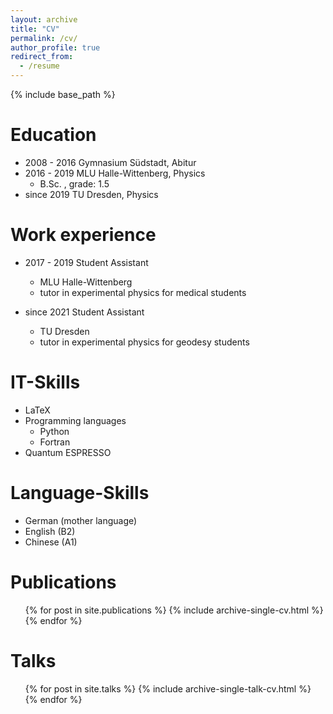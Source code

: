 ```yaml
---
layout: archive
title: "CV"
permalink: /cv/
author_profile: true
redirect_from:
  - /resume
---
```


{% include base_path %}


Education
======
* 2008 - 2016 Gymnasium Südstadt, Abitur
* 2016 - 2019 MLU Halle-Wittenberg, Physics
  * B.Sc. , grade: 1.5
* since 2019 TU Dresden, Physics 

Work experience
======
* 2017 - 2019 Student Assistant
  * MLU Halle-Wittenberg
  * tutor in experimental physics for medical students
  

* since 2021 Student Assistant
  * TU Dresden
  * tutor in experimental physics for geodesy students
  
  
IT-Skills
======
* LaTeX
* Programming languages
  * Python
  * Fortran
* Quantum ESPRESSO

Language-Skills
======
* German (mother language)
* English (B2)
* Chinese (A1)


Publications
======
  <ul>{% for post in site.publications %}
    {% include archive-single-cv.html %}
  {% endfor %}</ul>
  
Talks
======
  <ul>{% for post in site.talks %}
    {% include archive-single-talk-cv.html %}
  {% endfor %}</ul>
  

  

